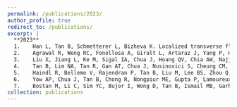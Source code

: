 ```yaml
---
permalink: /publications/2023/
author_profile: true
redirect_to: /publications/
excerpt: |
  **2023**
  1.	Han L, Tan B, Schmetterer L, Bizheva K. Localized transverse flow measurement with dynamic light scattering line-scan OCT. Biomed Opt Express. 2023 Jan 26;14(2):883-905. 
  2.	Agrawal R, Weng RC, Fonollosa A, Giralt L, Artaraz J, Yang P, Huang F, Tan B, Schmetterer L, Sen A, Gupta V, Xin W. Outcome Measures for Disease Monitoring in Intraocular Inflammatory and Infectious Diseases (OCTOMERIA): Understanding the Choroid in Uveitis with Optical Coherence Tomography (OCT). Ocul Immunol and Inflamm 31.2 (2023): 374-392.
  3.	Liu X, Jiang L, Ke M, Sigal IA, Chua J, Hoang QV, Chia AW, Najjar RP, Tan B, Cheong J, Bellemo V. Posterior scleral birefringence measured by triple-input polarization-sensitive imaging as a biomarker of myopia progression. Nature Biomed Eng. 2023 Jun 26:1-5.
  4.	Tan B, Lim NA, Tan R, Gan AT, Chua J, Nusinovici S, Cheung CM, Chakravarthy U, Wong TY, Schmetterer L, Tan G. Combining retinal and choroidal microvascular metrics improves discriminative power for diabetic retinopathy. Br J Ophthalmol. 2023 Jul 1;107(7):993-9.
  5.	Haindl R, Bellemo V, Rajendran P, Tan B, Liu M, Lee BS, Zhou Q, Leitgeb RA, Drexler W, Schmetterer L, Pramanik M. Visible light photoacoustic ophthalmoscopy and near-infrared-II optical coherence tomography in the mouse eye. APL Photonics. 2023 Oct 1;8(10).
  6.	Yow AP, Chua J, Tan B, Chong R, Nongpiur ME, Gupta P, Lamoureux E, Husain R, Schmetterer L, Wong D. Neurovascular segregation of the retinal nerve fiber layer in glaucoma. Ann NY Acad Sci. 2023 Oct;1528(1):95-103.
  7.	Bostan M, Li C, Sim YC, Bujor I, Wong D, Tan B, Ismail MB, Garhöfer G, Tiu C, Pirvulescu R, Schmetterer L. Combining retinal structural and vascular measurements improves discriminative power for multiple sclerosis patients. Ann NY Acad Sci. 2023 Sep 1.
collection: publications
---
```

